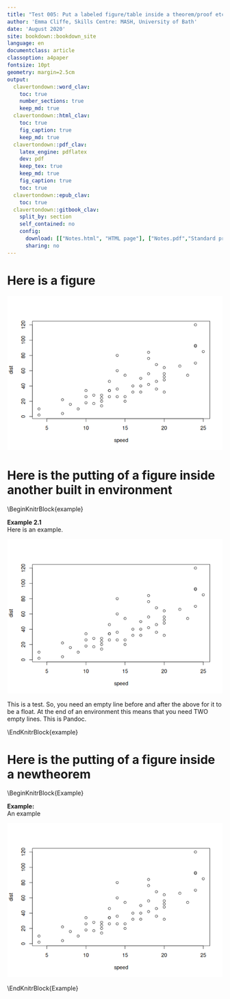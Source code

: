 ```yaml
---
title: "Test 005: Put a labeled figure/table inside a theorem/proof etc."
author: 'Emma Cliffe, Skills Centre: MASH, University of Bath'
date: 'August 2020'
site: bookdown::bookdown_site
language: en
documentclass: article
classoption: a4paper
fontsize: 10pt
geometry: margin=2.5cm
output:
  clavertondown::word_clav:
    toc: true
    number_sections: true
    keep_md: true
  clavertondown::html_clav:
    toc: true
    fig_caption: true
    keep_md: true
  clavertondown::pdf_clav:
    latex_engine: pdflatex
    dev: pdf
    keep_tex: true
    keep_md: true
    fig_caption: true
    toc: true
  clavertondown::epub_clav:
    toc: true
  clavertondown::gitbook_clav:
    split_by: section
    self_contained: no
    config:
      download: [["Notes.html", "HTML page"], ["Notes.pdf","Standard print PDF"], ["NotesClear.pdf","Clear print PDF"], ["NotesLarge.pdf","Large print PDF"], ["Notes.docx","Accessible Word document"], ["Notes.epub","Accessible EPub book" ]]
      sharing: no
---
```

# Here is a figure



![Figure 1.1: Something else to do with cars](Notes_files/figure-html/cars-plot-1.png)

# Here is the putting of a figure inside another built in environment

\BeginKnitrBlock{example}<div class="bookdown-example" custom-style="ExampleStyle" id="exm:unnamed-chunk-1"><span class="exm:unnamed-chunk-1" custom-style="NameStyle"><strong><span id="exm:unnamed-chunk-1"></span>Example 2.1  </strong></span><div>Here is an example.

![Figure 2.1: Something to do with cars](Notes_files/figure-html/cars-plot-1.png)

This is a test. So, you need an empty line before and after the above for it to be a float. At the end of an environment this means that you need TWO empty lines. This is Pandoc.
</div></div>\EndKnitrBlock{example}

# Here is the putting of a figure inside a newtheorem

\BeginKnitrBlock{Example}<div class="Example" custom-style="ExampleStyle" ><span class="Example" custom-style="NameStyle"><strong> Example: </strong></span><div>An example

![Figure 3.1: Something to do with cars](Notes_files/figure-html/cars-plot-1.png)

</div></div>\EndKnitrBlock{Example}


<!--chapter:end:index.Rmd-->

